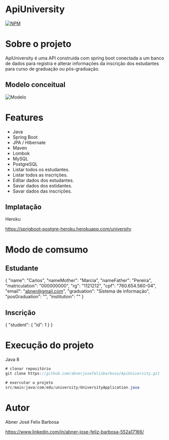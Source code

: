 # ApiUniversity
[![NPM](https://img.shields.io/npm/l/react)](https://github.com/abnerjosefelixbarbosa/ApiUniversity/blob/main/LICENSE)

# Sobre o projeto

ApiUniversity é uma API construida com spring boot conectada a um banco de dados para registra e alterar informações da inscrição dos estudantes para curso de graduação ou pós-graduação.

## Modelo conceitual

![Modelo](https://github.com/abnerjosefelixbarbosa/assents/blob/main/modelo.png)

# Features

- Java
- Spring Boot
- JPA / Hibernate
- Maven
- Lombok
- MySQL
- PostgreSQL
- Listar todos os estudantes.
- Listar todos as inscrições.
- Editar dados dos estudantes.
- Savar dados dos estidantes.
- Savar dados das inscrições.

## Implatação

Heroku

https://sprigboot-postgre-heroku.herokuapp.com/university

# Modo de comsumo

## Estudante

{
	"name": "Carlos",
	"nameMother": "Marcia",
	"nameFather": "Pereira",
	"matriculation": "000000000",
	"rg": "1121212",
	"cpf": "760.654.560-04",
	"email": "abner@gmail.com",
	"graduation": "Sistema de informação",
	"posGraduation": "",
	"institution": ""
}

## Inscrição

{
	"student": {
		"id": 1
  }
}

# Execução do projeto

Java 8

```java
# clonar repositório
git clone https://github.com/abnerjosefelixbarbosa/ApiUniversity.git

# exercutar o projeto
src/main/java/com/edu/university/UniversityApplication.java
```
# Autor

Abner José Felix Barbosa

https://www.linkedin.com/in/abner-jose-feliz-barbosa-552a17166/


